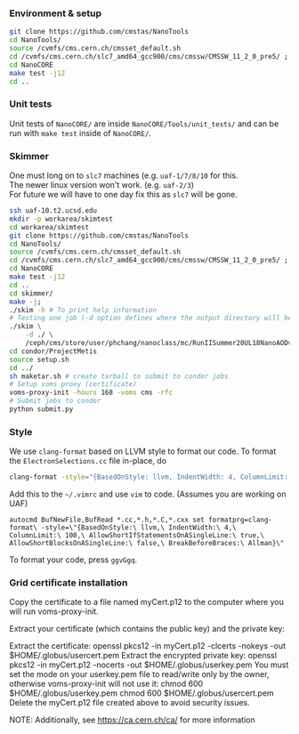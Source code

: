 ### Environment & setup
```bash
git clone https://github.com/cmstas/NanoTools
cd NanoTools/
source /cvmfs/cms.cern.ch/cmsset_default.sh
cd /cvmfs/cms.cern.ch/slc7_amd64_gcc900/cms/cmssw/CMSSW_11_2_0_pre5/ ; cmsenv ; cd -
cd NanoCORE
make test -j12
cd ..
```

### Unit tests

Unit tests of `NanoCORE/` are inside `NanoCORE/Tools/unit_tests/` and can be run with
`make test` inside of `NanoCORE/`.

### Skimmer

One must long on to ```slc7``` machines (e.g. ```uaf-1/7/8/10``` for this.  
The newer linux version won't work. (e.g. ```uaf-2/3```)  
For future we will have to one day fix this as ```slc7``` will be gone.  

```bash
ssh uaf-10.t2.ucsd.edu
mkdir -p workarea/skimtest
cd workarea/skimtest
git clone https://github.com/cmstas/NanoTools
cd NanoTools/
source /cvmfs/cms.cern.ch/cmsset_default.sh
cd /cvmfs/cms.cern.ch/slc7_amd64_gcc900/cms/cmssw/CMSSW_11_2_0_pre5/ ; cmsenv ; cd -
cd NanoCORE
make test -j12
cd ..
cd skimmer/
make -j;
./skim -h # To print help information
# Testing one job (-d option defines where the output directory will be. below example sets it to current directory)
./skim \
    -d ./ \
    /ceph/cms/store/user/phchang/nanoclass/mc/RunIISummer20UL18NanoAODv9/TTToSemiLeptonic_TuneCP5_13TeV-powheg-pythia8/NANOAODSIM/106X_upgrade2018_realistic_v16_L1v1-v1/120000/87DEE912-70CF-A549-B10B-1A229B256E88.root
cd condor/ProjectMetis
source setup.sh
cd ../
sh maketar.sh # create tarball to submit to condor jobs
# Setup voms proxy (certificate)
voms-proxy-init -hours 168 -voms cms -rfc
# Submit jobs to condor
python submit.py
```

### Style

We use `clang-format` based on LLVM style to format our code. To format the `ElectronSelections.cc` file in-place, do
```bash
clang-format -style="{BasedOnStyle: llvm, IndentWidth: 4, ColumnLimit: 120, AllowShortIfStatementsOnASingleLine: true, AllowShortBlocksOnASingleLine: true}" -i ElectronSelections.cc
```

Add this to the ```~/.vimrc``` and use ```vim``` to code. (Assumes you are working on UAF)
```
autocmd BufNewFile,BufRead *.cc,*.h,*.C,*.cxx set formatprg=clang-format\ -style=\"{BasedOnStyle:\ llvm,\ IndentWidth:\ 4,\ ColumnLimit:\ 100,\ AllowShortIfStatementsOnASingleLine:\ true,\ AllowShortBlocksOnASingleLine:\ false,\ BreakBeforeBraces:\ Allman}\"
```

To format your code, press ```ggvGgq```.


### Grid certificate installation

Copy the certificate to a file named myCert.p12 to the computer where you will run voms-proxy-init.

Extract your certificate (which contains the public key) and the private key:

Extract the certificate:
openssl pkcs12 -in myCert.p12 -clcerts -nokeys -out $HOME/.globus/usercert.pem
Extract the encrypted private key:
openssl pkcs12 -in myCert.p12 -nocerts -out $HOME/.globus/userkey.pem
You must set the mode on your userkey.pem file to read/write only by the owner, otherwise voms-proxy-init will not use it:
chmod 600 $HOME/.globus/userkey.pem
chmod 600 $HOME/.globus/usercert.pem
Delete the myCert.p12 file created above to avoid security issues.

NOTE: Additionally, see https://ca.cern.ch/ca/ for more information

